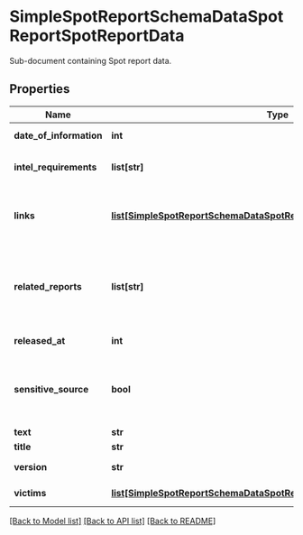 # SimpleSpotReportSchemaDataSpotReportSpotReportData

Sub-document containing Spot report data.

## Properties
Name | Type | Description | Notes
------------ | ------------- | ------------- | -------------
**date_of_information** | **int** | Spot report date of information. | 
**intel_requirements** | **list[str]** | General Intel Requirements (GIR). | [optional] 
**links** | [**list[SimpleSpotReportSchemaDataSpotReportSpotReportDataLinksInner]**](SimpleSpotReportSchemaDataSpotReportSpotReportDataLinksInner.md) | Links to any other entity in portal, like Post, Thread or external &#x60;resource&#x60;. | [optional] 
**related_reports** | **list[str]** | Spot report links to related reports like \&quot;Information Report\&quot; or \&quot;Malware Report\&quot;. | [optional] 
**released_at** | **int** | Spot report released date. | 
**sensitive_source** | **bool** | Indicates if the document contains sensitive source derived information. | [optional] 
**text** | **str** | Spot report text. | 
**title** | **str** | Spot report title. | [optional] 
**version** | **str** | Spot report release &#x60;version&#x60;. | 
**victims** | [**list[SimpleSpotReportSchemaDataSpotReportSpotReportDataVictimsInner]**](SimpleSpotReportSchemaDataSpotReportSpotReportDataVictimsInner.md) | List of purported &#x60;victims&#x60;. | [optional] 

[[Back to Model list]](../README.md#documentation-for-models) [[Back to API list]](../README.md#documentation-for-api-endpoints) [[Back to README]](../README.md)


